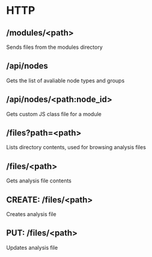 # HTTP

## /modules/\<path\>
Sends files from the modules directory

## /api/nodes
Gets the list of avaliable node types and groups

## /api/nodes/\<path:node_id\>
Gets custom JS class file for a module

## /files?path=\<path\>
Lists directory contents, used for browsing analysis files

## /files/\<path\>
Gets analysis file contents

## CREATE: /files/\<path\>
Creates analysis file

## PUT: /files/\<path\>
Updates analysis file
